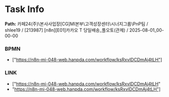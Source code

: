 # Task Info

**Path:** 카페24(주)\본사사업장\[CG]MI본부\고객성장센터\시너지그룹\PnP팀 / shlee19 / [213987] [n8n][E01]카카오 T 당일배송_풀오토(관제) / 2025-08-01_00-00-00

### BPMN
- ["https://n8n-mi-048-web.hanpda.com/workflow/ksRxvlDCDmAj4tLH"]

### LINK
- ["https://n8n-mi-048-web.hanpda.com/workflow/ksRxvlDCDmAj4tLH"
- "https://n8n-mi-048-web.hanpda.com/workflow/ksRxvlDCDmAj4tLH"]

